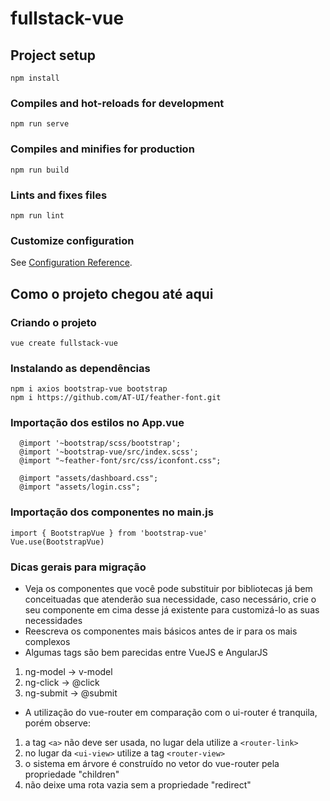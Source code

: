 # fullstack-vue

## Project setup
```
npm install
```
### Compiles and hot-reloads for development
```
npm run serve
```
### Compiles and minifies for production
```
npm run build
```
### Lints and fixes files
```
npm run lint
```
### Customize configuration
See [Configuration Reference](https://cli.vuejs.org/config/).


## Como o projeto chegou até aqui
### Criando o projeto
```
vue create fullstack-vue
```
### Instalando as dependências
```
npm i axios bootstrap-vue bootstrap
npm i https://github.com/AT-UI/feather-font.git
```
### Importação dos estilos no App.vue
```
  @import '~bootstrap/scss/bootstrap';
  @import '~bootstrap-vue/src/index.scss';
  @import "~feather-font/src/css/iconfont.css";

  @import "assets/dashboard.css";
  @import "assets/login.css";
```
### Importação dos componentes no main.js
```
import { BootstrapVue } from 'bootstrap-vue'
Vue.use(BootstrapVue)
```
### Dicas gerais para migração
- Veja os componentes que você pode substituir por bibliotecas já bem conceituadas que atenderão sua necessidade, caso necessário, crie o seu componente em cima desse já existente para customizá-lo as suas necessidades
- Reescreva os componentes mais básicos antes de ir para os mais complexos
- Algumas tags são bem parecidas entre VueJS e AngularJS
1. ng-model -> v-model
2. ng-click -> @click
3. ng-submit -> @submit
- A utilização do vue-router em comparação com o ui-router é tranquila, porém observe:
1. a tag ```<a>``` não deve ser usada, no lugar dela utilize a ```<router-link>```
2. no lugar da ```<ui-view>``` utilize a tag ```<router-view>```
3. o sistema em árvore é construído no vetor do vue-router pela propriedade "children"
4. não deixe uma rota vazia sem a propriedade "redirect"
